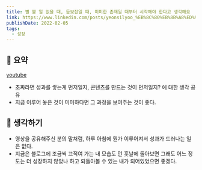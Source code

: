 ```yaml
---
title: 별 볼 일 없을 때, 듣보잡일 때, 미미한 존재일 때부터 시작해야 한다고 생각해요
link: https://www.linkedin.com/posts/yeonsilyoo_%EB%8C%80%EB%8B%A8%ED%95%9C-%EB%B6%84%EB%93%A4%EC%97%90-%EB%B9%84%ED%95%98%EB%A9%B4-%EC%A0%80%EB%8A%94-%EC%95%84%EB%AC%B4%EA%B2%83%EB%8F%84-%EC%95%84%EB%8B%88%EC%97%90%EC%9A%94-%EC%9D%B4%EB%A0%87%EA%B2%8C-%EC%83%9D%EA%B0%81%ED%95%98%EC%8B%9C%EB%8A%94-ugcPost-6874123357885927424--3S2
publishDate: 2022-02-05
tags:
  - 성장
---
```


## 📝 요약

[youtube](https://youtu.be/l68EM7nkbbg)

- 초짜라면 성과를 쌓는게 먼저일지, 콘텐츠를 만드는 것이 먼저일지? 에 대한 생각 공유
- 지금 이루어 놓은 것이 미미하다면 그 과정을 보여주는 것이 좋다.

## 🤔 생각하기

- 영상을 공유해주신 분의 말처럼, 하루 아침에 뭔가 이루어져서 성과가 드러나는 일은 없다.
- 지금은 블로그에 조금씩 끄적여 가는 내 모습도 먼 훗날에 돌아보면 그래도 어느 정도는 더 성장하지 않았나 하고 되돌아볼 수 있는 내가 되어있었으면 좋겠다.
